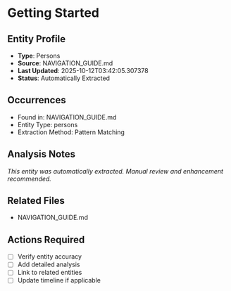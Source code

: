 # Getting Started

## Entity Profile
- **Type**: Persons
- **Source**: NAVIGATION_GUIDE.md
- **Last Updated**: 2025-10-12T03:42:05.307378
- **Status**: Automatically Extracted

## Occurrences
- Found in: NAVIGATION_GUIDE.md
- Entity Type: persons
- Extraction Method: Pattern Matching

## Analysis Notes
*This entity was automatically extracted. Manual review and enhancement recommended.*

## Related Files
- NAVIGATION_GUIDE.md

## Actions Required
- [ ] Verify entity accuracy
- [ ] Add detailed analysis
- [ ] Link to related entities
- [ ] Update timeline if applicable
